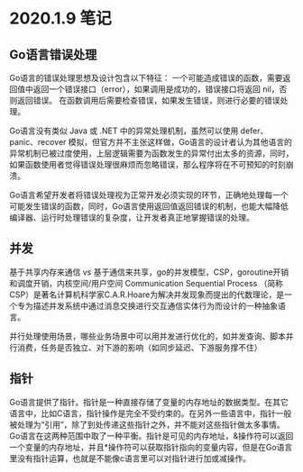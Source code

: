 # 2020.1.9 笔记

## Go语言错误处理

Go语言的错误处理思想及设计包含以下特征：
一个可能造成错误的函数，需要返回值中返回一个错误接口（error），如果调用是成功的，错误接口将返回 nil，否则返回错误。
在函数调用后需要检查错误，如果发生错误，则进行必要的错误处理。

Go语言没有类似 Java 或 .NET 中的异常处理机制，虽然可以使用 defer、panic、recover 模拟，但官方并不主张这样做，Go语言的设计者认为其他语言的异常机制已被过度使用，上层逻辑需要为函数发生的异常付出太多的资源，同时，如果函数使用者觉得错误处理很麻烦而忽略错误，那么程序将在不可预知的时刻崩溃。

Go语言希望开发者将错误处理视为正常开发必须实现的环节，正确地处理每一个可能发生错误的函数，同时，Go语言使用返回值返回错误的机制，也能大幅降低编译器、运行时处理错误的复杂度，让开发者真正地掌握错误的处理。

## 并发

基于共享内存来通信 vs 基于通信来共享，go的并发模型，CSP，goroutine开销和调度开销，内核空间/用户空间
Communication Sequential Process （简称CSP）是著名计算机科学家C.A.R.Hoare为解决并发现象而提出的代数理论，是一个专为描述并发系统中通过消息交换进行交互通信实体行为而设计的一种抽象语言。

并行处理使用场景，哪些业务场景中可以用并发进行优化的，如并发查询、脚本并行消费，任务是否独立、对下游的影响（如同步延迟、下游服务撑不住）

## 指针

Go语言提供了指针。指针是一种直接存储了变量的内存地址的数据类型。在其它语言中，比如C语言，指针操作是完全不受约束的。在另外一些语言中，指针一般被处理为“引用”，除了到处传递这些指针之外，并不能对这些指针做太多事情。Go语言在这两种范围中取了一种平衡。指针是可见的内存地址，&操作符可以返回一个变量的内存地址，并且*操作符可以获取指针指向的变量内容，但是在Go语言里没有指针运算，也就是不能像c语言里可以对指针进行加或减操作。